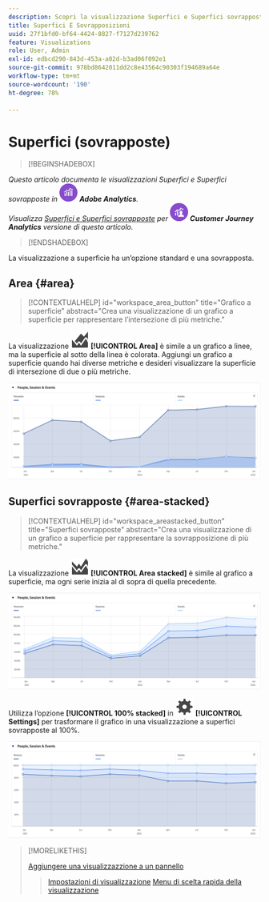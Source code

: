 ```yaml
---
description: Scopri la visualizzazione Superfici e Superfici sovrapposte.
title: Superfici E Sovrapposizioni
uuid: 27f1bfd0-bf64-4424-8827-f7127d239762
feature: Visualizations
role: User, Admin
exl-id: edbcd290-843d-453a-a02d-b3ad06f092e1
source-git-commit: 978bd8642011dd2c8e43564c90303f194689a64e
workflow-type: tm+mt
source-wordcount: '190'
ht-degree: 78%

---
```


# Superfici (sovrapposte)

>[!BEGINSHADEBOX]

_Questo articolo documenta le visualizzazioni Superfici e Superfici sovrapposte in_ ![AdobeAnalytics](/help/assets/icons/AdobeAnalytics.svg) _**Adobe Analytics**._<br/>_Visualizza [Superfici e Superfici sovrapposte](https://experienceleague.adobe.com/en/docs/analytics-platform/using/cja-workspace/visualizations/area) per_ ![CustomerJourneyAnalytics](/help/assets/icons/CustomerJourneyAnalytics.svg) _**Customer Journey Analytics** versione di questo articolo._

>[!ENDSHADEBOX]

La visualizzazione a superficie ha un’opzione standard e una sovrapposta.

## Area {#area}

<!-- markdownlint-disable MD034 -->

>[!CONTEXTUALHELP]
>id="workspace_area_button"
>title="Grafico a superficie"
>abstract="Crea una visualizzazione di un grafico a superficie per rappresentare l’intersezione di più metriche."

<!-- markdownlint-enable MD034 -->


La visualizzazione ![GraphArea](/help/assets/icons/GraphArea.svg) **[!UICONTROL Area]** è simile a un grafico a linee, ma la superficie al sotto della linea è colorata. Aggiungi un grafico a superficie quando hai diverse metriche e desideri visualizzare la superficie di intersezione di due o più metriche.

![Visualizzazione superficie con più metriche](assets/area.png)

## Superfici sovrapposte {#area-stacked}

<!-- markdownlint-disable MD034 -->

>[!CONTEXTUALHELP]
>id="workspace_areastacked_button"
>title="Superfici sovrapposte"
>abstract="Crea una visualizzazione di un grafico a superficie per rappresentare la sovrapposizione di più metriche."

<!-- markdownlint-enable MD034 -->


La visualizzazione ![GraphAreaStacked](/help/assets/icons/GraphAreaStacked.svg) **[!UICONTROL Area stacked]** è simile al grafico a superficie, ma ogni serie inizia al di sopra di quella precedente.

![Superfici sovrapposte che mostrano ogni serie al di sopra di quella precedente.](assets/area-stacked.png)

Utilizza l’opzione **[!UICONTROL 100% stacked]** in ![Setting](/help/assets/icons/Setting.svg) **[!UICONTROL Settings]** per trasformare il grafico in una visualizzazione a superfici sovrapposte al 100%.

![Superfici sovrapposte che mostrano una visualizzazione con sovrapposizione al 100%.](assets/area-stacked100.png)

>[!MORELIKETHIS]
>
>[Aggiungere una visualizzazzione a un pannello](/help/analyze/analysis-workspace/visualizations/freeform-analysis-visualizations.md#add-visualizations-to-a-panel)
>>[Impostazioni di visualizzazione](/help/analyze/analysis-workspace/visualizations/freeform-analysis-visualizations.md#settings)
>>[Menu di scelta rapida della visualizzazione](/help/analyze/analysis-workspace/visualizations/freeform-analysis-visualizations.md#context-menu)
>
